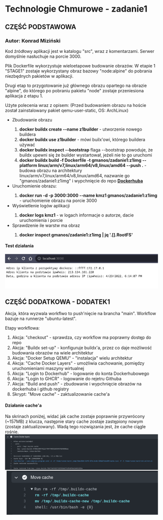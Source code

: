 <h1>Technologie Chmurowe - zadanie1</h1>
<h2>CZĘŚĆ PODSTAWOWA</h2>
<h3>Autor: Konrad Miziński</h3>

Kod źródłowy aplikacji jest w katalogu "src", wraz z komentarzami.
Serwer domyślnie nasłuchuje na porcie 3000.

Plik Dockerfile wykorzystuje wieloetapowe budowanie obrazów.
W etapie 1 "STAGE1" zostaje wykorzystany obraz bazowy "node:alpine"
do pobrania niezbędnych pakietów w aplikacji.

Drugi etap to przygotowanie już głównego obrazu opartego na obrazie "alpine",
do którego po pobraniu pakietu "node" zostaje przeniesiona aplikacja z etapu 1.

Użyte polecenia wraz z opisem:
(Przed budowaniem obrazu na hoście został zainstalowany pakiet qemu-user-static, OS: ArchLinux)

<ul>
<li>Zbudowanie obrazu</li>
<ol>
<li><b>docker buildx create --name z1builder</b> - utworzenie nowego buildera</li>
<li><b>docker buildx use z1builder</b> - mówi builx'owi, którego buildera używać</li>
<li><b>docker buildx inspect --bootstrap</b> flaga --bootstrap powoduje, że buildx upewni się że builder wystartował, jeżeli nie to go uruchomi</li>
<li><b>docker buildx build -f Dockerfile -t gmanos/zadanie1:z1img --platform linux/arm/v7,linux/arm64/v8,linux/amd64 --push .</b> - budowa obrazu na architektury linux/arm/v7,linux/arm64/v8,linux/amd64, nazwanie go "gmanos/zadanie1:z1img" i wypchnięcie do repo <a href="https://hub.docker.com/repository/docker/gmanos/zadanie1"><b>Dockerhuba</b></a></li>
</ol>

<li> Uruchomienie obrazu:</li>
<ol>
<li><b>docker run -d -p 3000:3000 --name kmz1 gmanos/zadanie1:z1img</b> - uruchomienie obrazu na porcie 3000</li>
</ol>
<li> Wyświetlenie logów aplikacji</li>
<ol>
<li><b> docker logs kmz1</b> - w logach informacje o autorze, dacie uruchomienia i porcie</li>
</ol>
<li> Sprawdzenie ile warstw ma obraz</li>
<ol>
<li><b>docker inspect gmanos/zadanie1:z1img | jq '.[].RootFS'</b></li>
</ol>
</ul>

<h4>Test działania</h4>
<img src="images/test_aplikacji.png" />

<h2>CZĘŚĆ DODATKOWA - DODATEK1</h2>
Akcja, która wyzwala workflwo to push'nięcie na brancha "main".
Workflow bazuje na runnerze "ubuntu-latest".

Etapy workflowa:
<ol>
<li>Akcja: "checkout" - sprawdza, czy workflow ma poprawny dostęp do repo</li>
<li>Akcja: "Buildx set-up" - konfiguruje buildx'a, przez co daje możliwość budowania obrazów na wiele architektur</li>
<li>Akcja: "Docker Setup QEMU" - "instalacja" wielu architektur</li>
<li>Akcja: "Cache Docker Layers" - umożliwia cachowanie, pomiędzy uruchomieniami maszyny wirtualnej</li>
<li>Akcja: "Login to Dockerhub" - logowanie do konta Dockerhubowego</li>
<li>Akcja: "Login to GHCR" - logowanie do rejetru Githuba</li>
<li>Akcja: "Build and push" - zbudowanie i wypchnięcie obrazów na dockerhuba i github registry</li>
<li>Skrypt: "Move cache" - zaktualizowanie cache'a</li>
</ol>

<h4>Działanie cache'a</h4>
Na skrinach poniżej, widać jak cache zostaje poprawnie przywrócony (~157MB) z klucza, następnie stary cache zostaje zastępiony nowym (zostaje zaktualizowany). Wadą tego rozwiązania jest, że cache ciągle rośnie.
<img src="images/cache_restore.png" />
<img src="images/cache_update.png" />